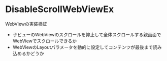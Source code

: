# DisableScrollWebViewEx

WebViewの実装検証
- 子ビューのWebViewのスクロールを抑止して全体スクロールする親画面でWebViewでスクロールできるか
- WebViewのLayoutパラメータを動的に設定してコンテンツが最後まで読み込めるかどうか
